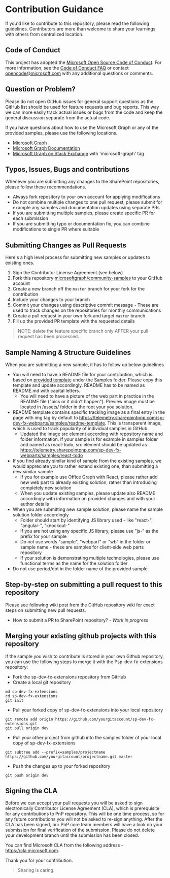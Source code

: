 
# Contribution Guidance

If you'd like to contribute to this repository, please read the following guidelines. Contributors are more than welcome to share your learnings with others from centralized location.

## Code of Conduct

This project has adopted the [Microsoft Open Source Code of Conduct](https://opensource.microsoft.com/codeofconduct/).
For more information, see the [Code of Conduct FAQ](https://opensource.microsoft.com/codeofconduct/faq/) or contact [opencode@microsoft.com](mailto:opencode@microsoft.com) with any additional questions or comments.

## Question or Problem?

Please do not open GitHub issues for general support questions as the GitHub list should be used for feature requests and bug reports. This way we can more easily track actual issues or bugs from the code and keep the general discussion separate from the actual code.

If you have questions about how to use the Microsoft Graph or any of the provided samples, please use the following locations.

- [Microsoft Graph](https://developer.microsoft.com/en-us/graph)
- [Microsoft Graph Documentation](https://developer.microsoft.com/en-us/graph/docs/concepts/overview)
- [Microsoft Graph on Stack Exchange](https://stackoverflow.com/questions/tagged/microsoft-graph) with 'microsoft-graph' tag

## Typos, Issues, Bugs and contributions

Whenever you are submitting any changes to the SharePoint repositories, please follow these recommendations.

- Always fork repository to your own account for applying modifications
- Do not combine multiple changes to one pull request, please submit for example any samples and documentation updates using separate PRs
- If you are submitting multiple samples, please create specific PR for each submission
- If you are submitting typo or documentation fix, you can combine modifications to single PR where suitable

## Submitting Changes as Pull Requests

Here's a high level process for submitting new samples or updates to existing ones.

1. Sign the Contributor License Agreement (see below)
1. Fork this repository [microsoftgraph/community-samples](https://github.com/microsoftgraph/community-samples) to your GitHub account
1. Create a new branch off the `master` branch for your fork for the contribution
1. Include your changes to your branch
1. Commit your changes using descriptive commit message - These are used to track changes on the repositories for monthly communications
1. Create a pull request in your own fork and target `master` branch
1. Fill up the provided PR template with the requested details

> NOTE: delete the feature specific branch only AFTER your pull request has been processed.

## Sample Naming & Structure Guidelines

When you are submitting a new sample, it has to follow up below guidelines

- You will need to have a README file for your contribution, which is based on [provided template](../samples/README-template.md) under the Samples folder. Please copy this template and update accordingly. README has to be named as README.md with capital letters.
    - You will need to have a picture of the web part in practice in the README file ("pics or it didn't happen"). Preview image must be located in /assets/ folder in the root your you solution.
- README template contains specific tracking image as a final entry in the page with img tag by default to https://telemetry.sharepointpnp.com/sp-dev-fx-webparts/samples/readme-template. This is transparent image, which is used to track popularity of individual samples in GitHub.
    - Updated the image src element according with repository name and folder information. If your sample is for example in samples folder and named as react-todo, src element should be updated as https://telemetry.sharepointpnp.com/sp-dev-fx-webparts/samples/react-todo
- If you find already similar kind of sample from the existing samples, we would appreciate you to rather extend existing one, than submitting a new similar sample
    - If you for example use Office Graph with React, please rather add new web part to already existing solution, rather than introducing completely new solution
    - When you update existing samples, please update also README accordingly with information on provided changes and with your author details
- When you are submitting new sample solution, please name the sample solution folder accordingly
    - Folder should start by identifying JS library used - like "react-", "angular-", "knockout-"
    - If you are not using any specific JS library, please use "js-" as the prefix for your sample
    - Do not use words "sample", "webpart" or "wb" in the folder or sample name - these are samples for client-side web parts repository
    - If your solution is demonstrating multiple technologies, please use functional terms as the name for the solution folder
- Do not use period/dot in the folder name of the provided sample

## Step-by-step on submitting a pull request to this repository
Please see following wiki post from the GitHub repository wiki for exact steps on submitting new pull requests. 

* How to submit a PR to SharePoint repository? - *Work in progress*

## Merging your existing github projects with this repository
If the sample you wish to contribute is stored in your own Github repository, you can use the following steps to merge it with the Psp-dev-fx-extensions repository:

* Fork the sp-dev-fx-extensions repository from GitHub
* Create a local git repository 
```
md sp-dev-fx-extensions
cd sp-dev-fx-extensions
git init
```
* Pull your forked copy of sp-dev-fx-extensions into your local repository
```
git remote add origin https://github.com/yourgitaccount/sp-dev-fx-extensions.git
git pull origin dev
```
* Pull your other project from github into the samples folder of your local copy of sp-dev-fx-extensions
```  
git subtree add --prefix=samples/projectname https://github.com/yourgitaccount/projectname.git master
```

* Push the changes up to your forked repository
```
git push origin dev
```
        
## Signing the CLA
Before we can accept your pull requests you will be asked to sign electronically Contributor License Agreement (CLA), which is prerequisite for any contributions to PnP repository. This will be one time process, so for any future contributions you will not be asked to re-sign anything. After the CLA has been signed, our PnP core team members will have a look on your submission for final verification of the submission. Please do not delete your development branch until the submission has been closed.

You can find Microsoft CLA from the following address - https://cla.microsoft.com. 

Thank you for your contribution.  

> Sharing is caring. 